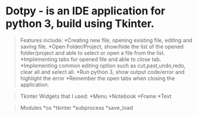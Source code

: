 # Dotpy - is an IDE application for python 3, build using Tkinter.

>Features include:
*Creating new file, opening existing file, editing and saving file.
*Open Folder/Project, show/hide the list of the opened folder/project and able to select or open a file from the list.
*Implementing tabs for opened file and able to close tab.
*Implementing common editing option such as cut,past,undo,redo, clear all and select all.
*Run python 3, show output code/error and highlight the error
*Remember the open tabs when closing the application.

>Tkinter Widgets that I used:
*Menu
*Notebook
*Frame
*Text

>Modules
*os
*tkinter
*subprocess
*save_load
